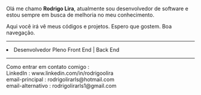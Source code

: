 Olá me chamo <strong>Rodrigo Lira</strong>, atualmente sou desenvolvedor de software e estou sempre em busca de melhoria no meu conhecimento.

Aqui você irá vê meus códigos e projetos. Espero que gostem. Boa navegação.
<hr>
<ol type= "circle"> </ol>
<li>Desenvolvedor Pleno Front End | Back End</li>
<hr>
Como entrar em contato comigo : <br>
LinkedIn : www.linkedin.com/in/rodrigoolira <br>
email-principal : rodrigolirarls@hotmail.com <br>
email-alternativo : rodrigolirarls1@gmail.com <br>
